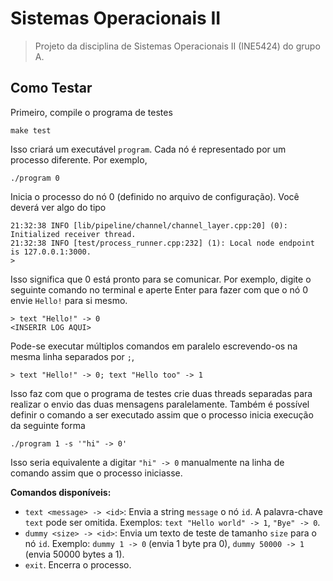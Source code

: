# Sistemas Operacionais II

> Projeto da disciplina de Sistemas Operacionais II (INE5424) do grupo A.

## Como Testar

Primeiro, compile o programa de testes

```
make test
```

Isso criará um executável `program`. Cada nó é representado por um processo diferente. Por exemplo,

```
./program 0
```

Inicia o processo do nó 0 (definido no arquivo de configuração). Você deverá ver algo do tipo

```
21:32:38 INFO [lib/pipeline/channel/channel_layer.cpp:20] (0): Initialized receiver thread.
21:32:38 INFO [test/process_runner.cpp:232] (1): Local node endpoint is 127.0.0.1:3000.
>
```

Isso significa que 0 está pronto para se comunicar. Por exemplo, digite o seguinte comando no terminal e aperte Enter para fazer com que o nó 0 envie `Hello!` para si mesmo.

```
> text "Hello!" -> 0
<INSERIR LOG AQUI> 
```

Pode-se executar múltiplos comandos em paralelo escrevendo-os na mesma linha separados por `;`,

```
> text "Hello!" -> 0; text "Hello too" -> 1
```

Isso faz com que o programa de testes crie duas threads separadas para realizar o envio das duas mensagens paralelamente.
Também é possível definir o comando a ser executado assim que o processo inicia execução da seguinte forma

```
./program 1 -s '"hi" -> 0'
```

Isso seria equivalente a digitar `"hi" -> 0` manualmente na linha de comando assim que o processo iniciasse.

**Comandos disponíveis:**
- `text <message> -> <id>`: Envia a string `message` o nó `id`. A palavra-chave `text` pode ser omitida. Exemplos: `text "Hello world" -> 1`, `"Bye" -> 0`.
- `dummy <size> -> <id>`: Envia um texto de teste de tamanho `size` para o nó `id`. Exemplo: `dummy 1 -> 0` (envia 1 byte pra 0), `dummy 50000 -> 1` (envia 50000 bytes a 1).
- `exit`. Encerra o processo.
